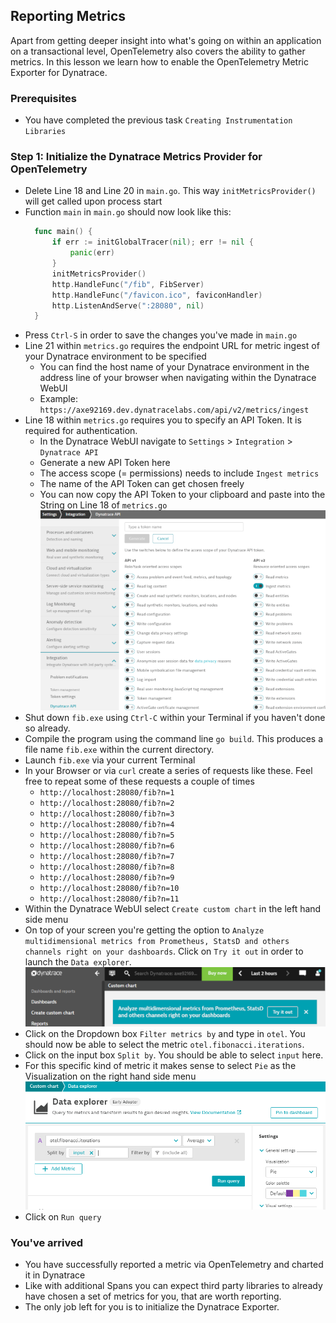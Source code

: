 ## Reporting Metrics
Apart from getting deeper insight into what's going on within an application on a transactional level, OpenTelemetry also covers the ability to gather metrics.
In this lesson we learn how to enable the OpenTelemetry Metric Exporter for Dynatrace.

### Prerequisites
- You have completed the previous task `Creating Instrumentation Libraries`

### Step 1: Initialize the Dynatrace Metrics Provider for OpenTelemetry
- Delete Line 18 and Line 20 in `main.go`. This way `initMetricsProvider()` will get called upon process start
- Function `main` in `main.go` should now look like this:
  ```go
    func main() {
        if err := initGlobalTracer(nil); err != nil {
            panic(err)
        }
        initMetricsProvider()
        http.HandleFunc("/fib", FibServer)
        http.HandleFunc("/favicon.ico", faviconHandler)
        http.ListenAndServe(":28080", nil)
    }
  ```
- Press `Ctrl-S` in order to save the changes you've made in `main.go`
- Line 21 within `metrics.go` requires the endpoint URL for metric ingest of your Dynatrace environment to be specified
    - You can find the host name of your Dynatrace environment in the address line of your browser when navigating within the Dynatrace WebUI
    - Example: `https://axe92169.dev.dynatracelabs.com/api/v2/metrics/ingest`
- Line 18 within `metrics.go` requires you to specify an API Token. It is required for authentication.
    - In the Dynatrace WebUI navigate to `Settings` > `Integration` > `Dynatrace API`
    - Generate a new API Token here
    - The access scope (= permissions) needs to include `Ingest metrics`
    - The name of the API Token can get chosen freely
    - You can now copy the API Token to your clipboard and paste into the String on Line 18 of `metrics.go`
    ![API Token](../../assets/images/api_token.png)
- Shut down `fib.exe` using `Ctrl-C` within your Terminal if you haven't done so already.
- Compile the program using the command line `go build`. This produces a file name `fib.exe` within the current directory.
- Launch `fib.exe` via your current Terminal
- In your Browser or via `curl` create a series of requests like these. Feel free to repeat some of these requests a couple of times
  - `http://localhost:28080/fib?n=1`
  - `http://localhost:28080/fib?n=2`
  - `http://localhost:28080/fib?n=3`
  - `http://localhost:28080/fib?n=4`
  - `http://localhost:28080/fib?n=5`
  - `http://localhost:28080/fib?n=6`
  - `http://localhost:28080/fib?n=7`
  - `http://localhost:28080/fib?n=8`
  - `http://localhost:28080/fib?n=9`
  - `http://localhost:28080/fib?n=10`
  - `http://localhost:28080/fib?n=11`
- Within the Dynatrace WebUI select `Create custom chart` in the left hand side menu
- On top of your screen you're getting the option to `Analyze multidimensional metrics from Prometheus, StatsD and others channels right on your dashboards`. Click on `Try it out` in order to launch the `Data explorer`.
  ![Custom Chart](../../assets/images/custom_chart.png)
- Click on the Dropdown box `Filter metrics by` and type in `otel`. You should now be able to select the metric `otel.fibonacci.iterations`.
- Click on the input box `Split by`. You should be able to select `input` here.
- For this specific kind of metric it makes sense to select `Pie` as the Visualization on the right hand side menu
  ![Data Explorer](../../assets/images/data_explorer.png)
- Click on `Run query`

### You've arrived
- You have successfully reported a metric via OpenTelemetry and charted it in Dynatrace
- Like with additional Spans you can expect third party libraries to already have chosen a set of metrics for you, that are worth reporting.
- The only job left for you is to initialize the Dynatrace Exporter.
